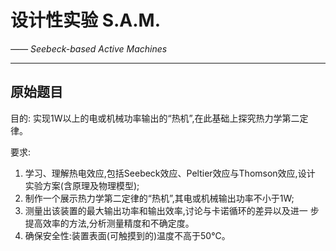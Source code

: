 # 设计性实验 S.A.M. 

*—— Seebeck-based Active Machines*

---

## 原始题目

目的:
实现1W以上的电或机械功率输出的“热机”,在此基础上探究热力学第二定律。

要求:
1. 学习、理解热电效应,包括Seebeck效应、Peltier效应与Thomson效应,设计
实验方案(含原理及物理模型);
2. 制作一个展示热力学第二定律的“热机”,其电或机械输出功率不小于1W;
3. 测量出该装置的最大输出功率和输出效率,讨论与卡诺循环的差异以及进一
步提高效率的方法,分析测量精度和不确定度。
4. 确保安全性:装置表面(可触摸到的)温度不高于50℃。



